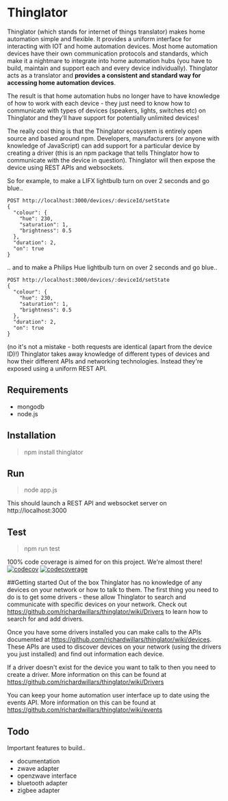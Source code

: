 # Thinglator
Thinglator (which stands for internet of things translator) makes home automation simple and flexible. It provides a uniform interface for interacting with IOT and home automation devices. Most home automation devices have their own communication protocols and standards, which make it a nightmare to integrate into home automation hubs (you have to build, maintain and support each and every device individually). Thinglator acts as a translator and **provides a consistent and standard way for accessing home automation devices**.

The result is that home automation hubs no longer have to have knowledge of how to work with each device - they just need to know how to communicate with types of devices (speakers, lights, switches etc) on Thinglator and they'll have support for potentially unlimited devices!

The really cool thing is that the Thinglator ecosystem is entirely open source and based around npm. Developers, manufacturers (or anyone with knowledge of JavaScript) can add support for a particular device by creating a driver (this is an npm package that tells Thinglator how to communicate with the device in question). Thinglator will then expose the device using REST APIs and websockets.

So for example, to make a LIFX lightbulb turn on over 2 seconds and go blue..

    POST http://localhost:3000/devices/:deviceId/setState
    {
      "colour": {
        "hue": 230,
        "saturation": 1,
        "brightness": 0.5
      },
      "duration": 2,
      "on": true
    }
    
.. and to make a Philips Hue lightbulb turn on over 2 seconds and go blue..

    POST http://localhost:3000/devices/:deviceId/setState
    {
      "colour": {
        "hue": 230,
        "saturation": 1,
        "brightness": 0.5
      },
      "duration": 2,
      "on": true
    }
    
    
(no it's not a mistake - both requests are identical (apart from the device ID)!)
Thinglator takes away knowledge of different types of devices and how their different APIs and networking technologies. Instead they're exposed using a uniform REST API.


## Requirements
- mongodb
- node.js

## Installation
> npm install thinglator

## Run
> node app.js

This should launch a REST API and websocket server on http://localhost:3000

## Test
> npm run test

100% code coverage is aimed for on this project. We're almost there!
[![codecov](https://codecov.io/gh/richardwillars/thinglator/branch/master/graph/badge.svg)](https://codecov.io/gh/richardwillars/thinglator)
[![codecoverage](https://codecov.io/gh/richardwillars/thinglator/branch/master/graphs/sunburst.svg)](https://codecov.io/gh/richardwillars/thinglator)


##Getting started
Out of the box Thinglator has no knowledge of any devices on your network or how to talk to them. The first thing you need to do is to get some drivers - these allow Thinglator to search and communicate with specific devices on your network. Check out https://github.com/richardwillars/thinglator/wiki/Drivers to learn how to search for and add drivers.

Once you have some drivers installed you can make calls to the APIs documented at https://github.com/richardwillars/thinglator/wiki/devices. These APIs are used to discover devices on your network (using the drivers you just installed) and find out information each device.

If a driver doesn't exist for the device you want to talk to then you need to create a driver. More information on this can be found at https://github.com/richardwillars/thinglator/wiki/Drivers

You can keep your home automation user interface up to date using the events API. More information on this can be found at https://github.com/richardwillars/thinglator/wiki/events

## Todo
Important features to build..
- documentation
- zwave adapter
- openzwave interface
- bluetooth adapter
- zigbee adapter

